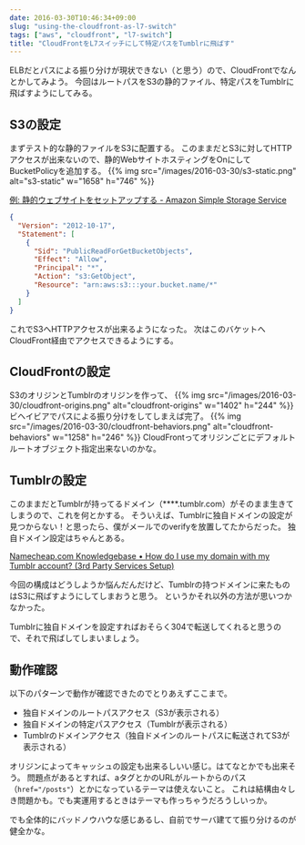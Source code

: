 ```yaml
---
date: 2016-03-30T10:46:34+09:00
slug: "using-the-cloudfront-as-l7-switch"
tags: ["aws", "cloudfront", "l7-switch"]
title: "CloudFrontをL7スイッチにして特定パスをTumblrに飛ばす"
---
```


ELBだとパスによる振り分けが現状できない（と思う）ので、CloudFrontでなんとかしてみよう。
今回はルートパスをS3の静的ファイル、特定パスをTumblrに飛ばすようにしてみる。

## S3の設定

まずテスト的な静的ファイルをS3に配置する。
このままだとS3に対してHTTPアクセスが出来ないので、静的WebサイトホスティングをOnにしてBucketPolicyを追加する。
{{% img src="/images/2016-03-30/s3-static.png" alt="s3-static" w="1658" h="746" %}}

[例: 静的ウェブサイトをセットアップする - Amazon Simple Storage Service](https://docs.aws.amazon.com/ja_jp/AmazonS3/latest/dev/HostingWebsiteOnS3Setup.html)

``` json
{
  "Version": "2012-10-17",
  "Statement": [
    {
      "Sid": "PublicReadForGetBucketObjects",
      "Effect": "Allow",
      "Principal": "*",
      "Action": "s3:GetObject",
      "Resource": "arn:aws:s3:::your.bucket.name/*"
    }
  ]
}
```

これでS3へHTTPアクセスが出来るようになった。
次はこのバケットへCloudFront経由でアクセスできるようにする。

## CloudFrontの設定

S3のオリジンとTumblrのオリジンを作って、
{{% img src="/images/2016-03-30/cloudfront-origins.png" alt="cloudfront-origins" w="1402" h="244" %}}
ビヘイビアでパスによる振り分けをしてしまえば完了。
{{% img src="/images/2016-03-30/cloudfront-behaviors.png" alt="cloudfront-behaviors" w="1258" h="246" %}}
CloudFrontってオリジンごとにデフォルトルートオブジェクト指定出来ないのかな。

## Tumblrの設定

このままだとTumblrが持ってるドメイン（****.tumblr.com）がそのまま生きてしまうので、これを何とかする。
そういえば、Tumblrに独自ドメインの設定が見つからない！と思ったら、僕がメールでのverifyを放置してたからだった。
独自ドメイン設定はちゃんとある。

[Namecheap.com Knowledgebase • How do I use my domain with my Tumblr account? (3rd Party Services Setup)](https://www.namecheap.com/support/knowledgebase/article.aspx/9247/2208/how-do-i-use-my-domain-with-my-tumblr-account)

今回の構成はどうしようか悩んだんだけど、Tumblrの持つドメインに来たものはS3に飛ばすようにしてしまおうと思う。
というかそれ以外の方法が思いつかなかった。

Tumblrに独自ドメインを設定すればおそらく304で転送してくれると思うので、それで飛ばしてしまいましょう。

## 動作確認

以下のパターンで動作が確認できたのでとりあえずここまで。

* 独自ドメインのルートパスアクセス（S3が表示される）
* 独自ドメインの特定パスアクセス（Tumblrが表示される）
* Tumblrのドメインアクセス（独自ドメインのルートパスに転送されてS3が表示される）

オリジンによってキャッシュの設定も出来るしいい感じ。はてなとかでも出来そう。
問題点があるとすれば、aタグとかのURLがルートからのパス（`href="/posts"`）とかになっているテーマは使えないこと。
これは結構由々しき問題かも。でも実運用するときはテーマも作っちゃうだろうしいっか。

でも全体的にバッドノウハウな感じあるし、自前でサーバ建てて振り分けるのが健全かな。

